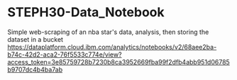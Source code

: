 # STEPH30-Data_Notebook
Simple web-scraping of an nba star's data, analysis, then storing the dataset in a bucket 
https://dataplatform.cloud.ibm.com/analytics/notebooks/v2/68aee2ba-b74c-42d2-aca2-76f5533c774e/view?access_token=3e85759728b7230b8ca3952669fba99f2dfb4abb951d06785b9707dc4b4ba7ab
